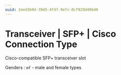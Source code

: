 ```yaml
---
uuid: 2eed3b94-39d5-4fdf-9efc-0cf829d49bd0
---
```

# Transceiver | SFP+ | Cisco Connection Type

Cisco-compatible SFP+ transceiver slot

Genders
: `mf` - male and female types
